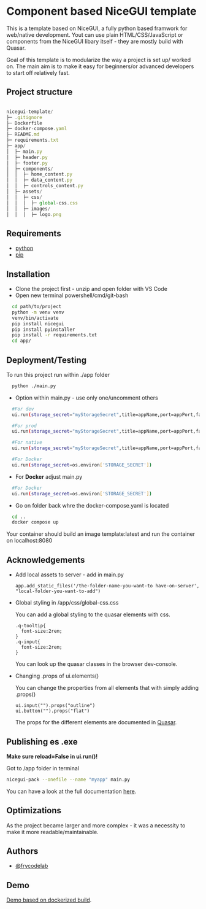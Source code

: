 
# Component based NiceGUI template 

This is a template based on NiceGUI, a fully python based framwork for web/native development. Yout can use plain HTML/CSS/JavaScript or components from the NiceGUI libary itself - they are mostly build with Quasar.

Goal of this template is to modularize the way a project is set up/ worked on.
The main aim is to make it easy for beginners/or advanced developers to start off relatively fast.




## Project structure

```javascript

nicegui-template/
├─ .gitignore
├─ Dockerfile
├─ docker-compose.yaml
├─ README.md
├─ requirements.txt
├─ app/
│  ├─ main.py
│  ├─ header.py
│  ├─ footer.py
│  ├─ components/
│  │  ├─ home_content.py
│  │  ├─ data_content.py
│  │  ├─ controls_content.py
│  ├─ assets/
│  │  ├─ css/
│  │  │  ├─ global-css.css
│  │  ├─ images/
│  │  │  ├─ logo.png

```


## Requirements

- [python]()
- [pip]()


## Installation

- Clone the project first - unzip and open folder with VS Code
- Open new terminal powershell/cmd/git-bash

```bash
  cd path/to/project
  python -m venv venv
  venv/bin/activate
  pip install nicegui
  pip install pyinstaller
  pip install -r requirements.txt
  cd app/
```
    
## Deployment/Testing

To run this project run within ./app folder

```bash
  python ./main.py
```

- Option within main.py - use only one/uncomment others

```bash
  #For dev
  ui.run(storage_secret="myStorageSecret",title=appName,port=appPort,favicon='🚀')

  #For prod
  ui.run(storage_secret="myStorageSecret",title=appName,port=appPort,favicon='🚀')

  #For native
  ui.run(storage_secret="myStorageSecret",title=appName,port=appPort,favicon='🚀',     reload=False, native=True, window_size=(1600,900))

  #For Docker
  ui.run(storage_secret=os.environ['STORAGE_SECRET'])
```

- For  **Docker** adjust main.py 

```bash
  #For Docker
  ui.run(storage_secret=os.environ['STORAGE_SECRET'])

```

- Go on folder back whre the docker-compose.yaml is located

```bash
  cd ..
  docker compose up

```

Your container should build an image template:latest and run the container on localhost:8080 



## Acknowledgements

- Add local assets to server - add in main.py

  ```
  app.add_static_files('/the-folder-name-you-want-to have-on-server', "local-folder-you-want-to-add")

  ```

- Global styling in /app/css/global-css.css

  You can add a global styling to the quasar elements with css.

  ```
  .q-tooltip{
    font-size:2rem;
  }
  .q-input{
    font-size:2rem;
  }

  ```

  You can look up the quasar classes in the browser dev-console.

- Changing .props of ui.elements()

  You can change the properties from all elements that with simply adding .props()

  ```
  ui.input("").props("outline")
  ui.button("").props("flat")

  ```

  The props for the different elements are documented in [Quasar]("https://quasar.dev/vue-components/input#input-types").

## Publishing es .exe

**Make sure reload=False in ui.run()!**

Got to /app folder in terminal

```bash
nicegui-pack --onefile --name "myapp" main.py
```

You can have a look at the full documentation [here]("https://nicegui.io/documentation/section_configuration_deployment").





## Optimizations

As the project became larger and more complex - it was a necessity to make it more readable/maintainable.




## Authors

- [@frycodelab](https://frycode-lab.com)


## Demo

[Demo based on dockerized build]("https://nicegui-template-black-sun-7413.fly.dev/").

